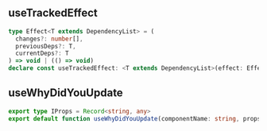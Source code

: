## useTrackedEffect

```ts
type Effect<T extends DependencyList> = (
  changes?: number[],
  previousDeps?: T,
  currentDeps?: T
) => void | (() => void)
declare const useTrackedEffect: <T extends DependencyList>(effect: Effect<T>, deps?: [...T]) => void
```

## useWhyDidYouUpdate

```ts
export type IProps = Record<string, any>
export default function useWhyDidYouUpdate(componentName: string, props: IProps): void
```
